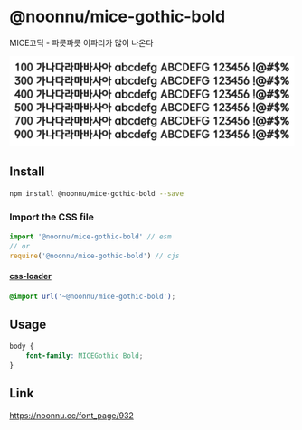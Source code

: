 # @noonnu/mice-gothic-bold

MICE고딕 - 파릇파릇 이파리가 많이 나온다

![example](./example.png)

## Install

```bash
npm install @noonnu/mice-gothic-bold --save
```

### Import the CSS file

```js
import '@noonnu/mice-gothic-bold' // esm
// or
require('@noonnu/mice-gothic-bold') // cjs
```

#### [css-loader](https://github.com/webpack-contrib/css-loader)

```css
@import url('~@noonnu/mice-gothic-bold');
```

## Usage

```css
body {
    font-family: MICEGothic Bold;
}
```

## Link

https://noonnu.cc/font_page/932
